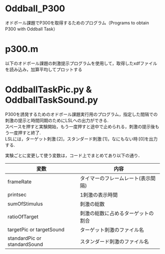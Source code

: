 # Oddball_P300
オドボール課題でP300を取得するためのプログラム（Programs to obtain P300 with Oddball Task）

# p300.m
以下のオドボール課題の刺激提示プログラムを使用して，取得したxdfファイルを読み込み，加算平均してプロットする

# OddballTaskPic.py  & OddballTaskSound.py
P300を誘発するためのオドボール課題実行用のプログラム，指定した間隔での刺激の提示と時間同期のためにLSLへの出力ができる.  
スペースを押すと実験開始，もう一度押すと途中で止められる，刺激の提示後もう一度押すと終了.  
LSLには，ターゲット刺激:[2]，スタンダード刺激:[1]，なにもない時:[0]を出力する.  

実験ごとに変更して使う変数は，コード上でまとめてあり以下の通り．

変数 | 内容
--- | ---
frameRate | タイマーのフレームレート(表示間隔)
printsec | 1刺激の表示時間
sumOfStimulus | 刺激の総数
ratioOfTarget | 刺激の総数に占めるターゲットの割合
targetPic or targetSound | ターゲット刺激のファイル名
standardPic or standardSound| スタンダード刺激のファイル名

